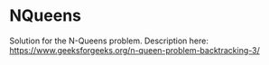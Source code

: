 # NQueens
Solution for the N-Queens problem. Description here: https://www.geeksforgeeks.org/n-queen-problem-backtracking-3/
